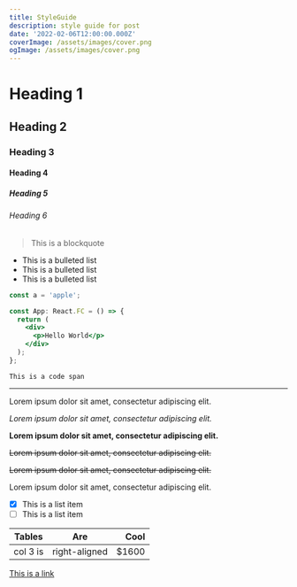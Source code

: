 ```yaml
---
title: StyleGuide
description: style guide for post
date: '2022-02-06T12:00:00.000Z'
coverImage: /assets/images/cover.png
ogImage: /assets/images/cover.png
---
```


# Heading 1

## Heading 2

### Heading 3

#### Heading 4

##### Heading 5

###### Heading 6

> This is a blockquote

- This is a bulleted list
- This is a bulleted list
- This is a bulleted list

```jsx
const a = 'apple';

const App: React.FC = () => {
  return (
    <div>
      <p>Hello World</p>
    </div>
  );
};
```

`This is a code span`

---

Lorem ipsum dolor sit amet, consectetur adipiscing elit.

_Lorem ipsum dolor sit amet, consectetur adipiscing elit._

**Lorem ipsum dolor sit amet, consectetur adipiscing elit.**

<s>Lorem ipsum dolor sit amet, consectetur adipiscing elit.</s>

~~Lorem ipsum dolor sit amet, consectetur adipiscing elit.~~

<span>Lorem ipsum dolor sit amet, consectetur adipiscing elit.</span>

- [x] This is a list item
- [ ] This is a list item

| Tables   |      Are      |  Cool |
|----------|:-------------:|------:|
| col 3 is | right-aligned | $1600 |

[This is a link](https://stylelist94.blog)
